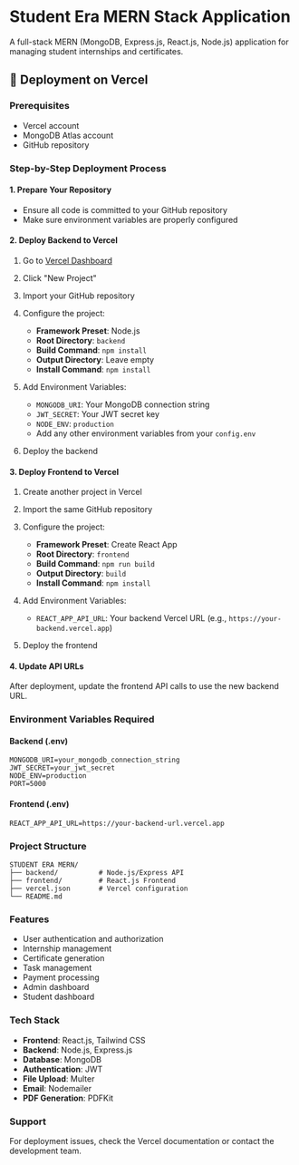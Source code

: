 # Student Era MERN Stack Application

A full-stack MERN (MongoDB, Express.js, React.js, Node.js) application for managing student internships and certificates.

## 🚀 Deployment on Vercel

### Prerequisites

- Vercel account
- MongoDB Atlas account
- GitHub repository

### Step-by-Step Deployment Process

#### 1. Prepare Your Repository

- Ensure all code is committed to your GitHub repository
- Make sure environment variables are properly configured

#### 2. Deploy Backend to Vercel

1. Go to [Vercel Dashboard](https://vercel.com/dashboard)
2. Click "New Project"
3. Import your GitHub repository
4. Configure the project:

   - **Framework Preset**: Node.js
   - **Root Directory**: `backend`
   - **Build Command**: `npm install`
   - **Output Directory**: Leave empty
   - **Install Command**: `npm install`

5. Add Environment Variables:

   - `MONGODB_URI`: Your MongoDB connection string
   - `JWT_SECRET`: Your JWT secret key
   - `NODE_ENV`: `production`
   - Add any other environment variables from your `config.env`

6. Deploy the backend

#### 3. Deploy Frontend to Vercel

1. Create another project in Vercel
2. Import the same GitHub repository
3. Configure the project:

   - **Framework Preset**: Create React App
   - **Root Directory**: `frontend`
   - **Build Command**: `npm run build`
   - **Output Directory**: `build`
   - **Install Command**: `npm install`

4. Add Environment Variables:

   - `REACT_APP_API_URL`: Your backend Vercel URL (e.g., `https://your-backend.vercel.app`)

5. Deploy the frontend

#### 4. Update API URLs

After deployment, update the frontend API calls to use the new backend URL.

### Environment Variables Required

#### Backend (.env)

```
MONGODB_URI=your_mongodb_connection_string
JWT_SECRET=your_jwt_secret
NODE_ENV=production
PORT=5000
```

#### Frontend (.env)

```
REACT_APP_API_URL=https://your-backend-url.vercel.app
```

### Project Structure

```
STUDENT ERA MERN/
├── backend/          # Node.js/Express API
├── frontend/         # React.js Frontend
├── vercel.json       # Vercel configuration
└── README.md
```

### Features

- User authentication and authorization
- Internship management
- Certificate generation
- Task management
- Payment processing
- Admin dashboard
- Student dashboard

### Tech Stack

- **Frontend**: React.js, Tailwind CSS
- **Backend**: Node.js, Express.js
- **Database**: MongoDB
- **Authentication**: JWT
- **File Upload**: Multer
- **Email**: Nodemailer
- **PDF Generation**: PDFKit

### Support

For deployment issues, check the Vercel documentation or contact the development team.
